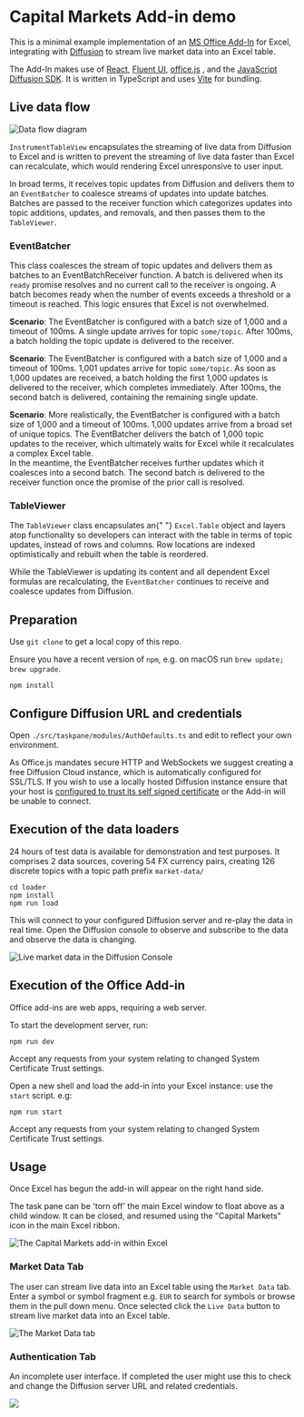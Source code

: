 # Capital Markets Add-in demo

This is a minimal example implementation of an [MS Office Add-In](https://learn.microsoft.com/en-us/office/dev/add-ins/overview/office-add-ins) for Excel, integrating with [Diffusion](https://diffusiondata.com) to stream live market data into an Excel table.

The Add-In makes use of [React](https://reactjs.org/), [Fluent UI](https://developer.microsoft.com/en-us/fluentui#/), [office.js](https://learn.microsoft.com/en-us/office/dev/add-ins/develop/understanding-the-javascript-api-for-office) , and the [JavaScript Diffusion SDK](https://docs.diffusiondata.com/docs/latest/js/). It is written in TypeScript and uses [Vite](https://vitejs.dev) for bundling.

Live data flow
--------------

![Data flow diagram](./src/assets/data-flow.png)

`InstrumentTableView` encapsulates the streaming of live data from Diffusion to Excel and is written to prevent the streaming of live data faster than Excel can recalculate, which would rendering Excel unresponsive to user input.

In broad terms, it receives topic updates from Diffusion and delivers them to an `EventBatcher` to coalesce streams of updates into update batches. Batches are passed to the receiver function which categorizes updates into topic additions, updates, and removals, and then passes them to the `TableViewer`.

### EventBatcher

This class coalesces the stream of topic updates and delivers them as batches to an EventBatchReceiver function. A batch is delivered when its `ready` promise resolves and no current call to the receiver is ongoing. A batch becomes ready when the number of events exceeds a threshold or a timeout is reached. This logic ensures that Excel is not overwhelmed.

**Scenario**: The EventBatcher is configured with a batch size of 1,000 and a timeout of 100ms. A single update arrives for topic `some/topic`. After 100ms, a batch holding the topic update is delivered to the receiver.

**Scenario**: The EventBatcher is configured with a batch size of 1,000 and a timeout of 100ms. 1,001 updates arrive for topic `some/topic`. As soon as 1,000 updates are received, a batch holding the first 1,000 updates is delivered to the receiver, which completes immediately. After 100ms, the second batch is delivered, containing the remaining single update.

**Scenario**: More realistically, the EventBatcher is configured with a batch size of 1,000 and a timeout of 100ms. 1,000 updates arrive from a broad set of unique topics. The EventBatcher delivers the batch of 1,000 topic updates to the receiver, which ultimately waits for Excel while it recalculates a complex Excel table.  
In the meantime, the EventBatcher receives further updates which it coalesces into a second batch. The second batch is delivered to the receiver function once the promise of the prior call is resolved.

### TableViewer

The `TableViewer` class encapsulates an{" "} `Excel.Table` object and layers atop functionality so developers can interact with the table in terms of topic updates, instead of rows and columns. Row locations are indexed optimistically and rebuilt when the table is reordered.

While the TableViewer is updating its content and all dependent Excel formulas are recalculating, the `EventBatcher` continues to receive and coalesce updates from Diffusion.

## Preparation

Use `git clone` to get a local copy of this repo. 

Ensure you have a recent version of `npm`, e.g. on macOS run `brew update; brew upgrade`. 

```
npm install
```

## Configure Diffusion URL and credentials

Open `./src/taskpane/modules/AuthDefaults.ts` and edit to reflect your own environment. 

As Office.js mandates secure HTTP and WebSockets we suggest creating a free Diffusion Cloud instance, which is automatically configured for SSL/TLS. If you wish to use a locally hosted Diffusion instance ensure that your host is [configured to trust its self signed certificate](https://tosbourn.com/getting-os-x-to-trust-self-signed-ssl-certificates/) or the Add-in will be unable to connect. 

## Execution of the data loaders

24 hours of test data is available for demonstration and test purposes. It comprises 2 data sources, covering 54 FX currency pairs, creating 126 discrete topics with a topic path prefix `market-data/`

```
cd loader
npm install
npm run load
```

This will connect to your configured Diffusion server and re-play the data in real time. Open the Diffusion console to observe
and subscribe to the data and observe the data is changing.

![Live market data in the Diffusion Console](./docs/live-market-data.png)

## Execution of the Office Add-in

Office add-ins are web apps, requiring a web server.

To start the development server, run:

```
npm run dev
```
Accept any requests from your system relating to changed System Certificate Trust settings.

Open a new shell and load the add-in into your Excel instance: use the `start` script. e.g:

```
npm run start
```
Accept any requests from your system relating to changed System Certificate Trust settings.

## Usage

Once Excel has begun the add-in will appear on the right hand side.

The task pane can be 'torn off' the main
Excel window to float above as a child window. It can be closed, and resumed using the "Capital Markets" icon in the main Excel ribbon.

![The Capital Markets add-in within Excel](./docs/add-in.png)

### Market Data Tab

The user can stream live data into an Excel table using the `Market Data` tab. Enter a symbol or symbol fragment e.g. `EUR` to search for symbols or browse them in the pull down menu. Once selected click the `Live Data` button to stream live market data into an Excel table.

![The Market Data tab](./docs/market-data-tab.png)

### Authentication Tab

An incomplete user interface. If completed the user might use this to check and change the Diffusion server URL and related credentials.

![](./docs/authentication-tab.png)

